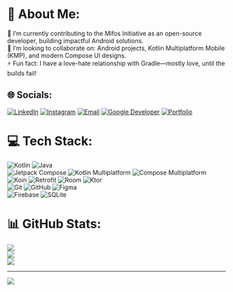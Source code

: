 # 💫 About Me:
🔭  I’m currently contributing to the Mifos Initiative as an open-source developer, building impactful Android solutions.<br>🤝  I’m looking to collaborate on: Android projects, Kotlin Multiplatform Mobile (KMP), and modern Compose UI designs.<br>⚡ Fun fact: I have a love-hate relationship with Gradle—mostly love, until the builds fail!


## 🌐 Socials:
[![LinkedIn](https://img.shields.io/badge/LinkedIn-%230077B5.svg?logo=linkedin&logoColor=white)](https://www.linkedin.com/in/hekmatullah-amin-713a5b244/) [![Instagram](https://img.shields.io/badge/Instagram-%23E4405F.svg?logo=Instagram&logoColor=white)](https://www.instagram.com/hekmatullahamin/) [![Email](https://img.shields.io/badge/Email-D14836?logo=yahoo&logoColor=white)](mailto:hekmatullah_asmatullah@yahoo.com) [![Google Developer](https://img.shields.io/badge/Google%20Developer-%234285F4.svg?logo=google&logoColor=white)](https://developers.google.com/profile/u/HekmatullahAmin) [![Portfolio](https://img.shields.io/badge/Portfolio-%231DA1F2.svg?logo=internet-explorer&logoColor=white)](https://hekmatullahamin.github.io/) 

# 💻 Tech Stack:  
![Kotlin](https://img.shields.io/badge/kotlin-%237F52FF.svg?style=flat&logo=kotlin&logoColor=white) 
![Java](https://img.shields.io/badge/Java-%23ED8B00.svg?style=flat&logo=java&logoColor=white) <br>
![Jetpack Compose](https://img.shields.io/badge/Jetpack%20Compose-%23039BE5.svg?style=flat&logo=jetpackcompose&logoColor=white)
![Kotlin Multiplatform](https://img.shields.io/badge/Kotlin%20Multiplatform-%237F52FF.svg?style=flat&logo=kotlin&logoColor=white) 
![Compose Multiplatform](https://img.shields.io/badge/Compose%20Multiplatform-%23039BE5.svg?style=flat&logo=jetpackcompose&logoColor=white) ![Koin](https://img.shields.io/badge/Koin-%236DB33F.svg?style=flat&logo=kotlin&logoColor=white) 
![Retrofit](https://img.shields.io/badge/Retrofit-%23FF6F00.svg?style=flat&logo=android&logoColor=white) 
![Room](https://img.shields.io/badge/Room-%23EA6C00.svg?style=flat&logo=android&logoColor=white)
![Ktor](https://img.shields.io/badge/Ktor-%234285F4.svg?style=flat&logo=ktor&logoColor=white) <br>
![Git](https://img.shields.io/badge/git-%23F05033.svg?style=flat&logo=git&logoColor=white) 
![GitHub](https://img.shields.io/badge/github-%23121011.svg?style=flat&logo=github&logoColor=white) 
![Figma](https://img.shields.io/badge/figma-%23F24E1E.svg?style=flat&logo=figma&logoColor=white) <br>
![Firebase](https://img.shields.io/badge/firebase-%23039BE5.svg?style=flat&logo=firebase) 
![SQLite](https://img.shields.io/badge/sqlite-%2307405e.svg?style=flat&logo=sqlite&logoColor=white)

# 📊 GitHub Stats:
![](https://github-readme-stats.vercel.app/api?username=HekmatullahAmin&theme=gruvbox_light&hide_border=false&include_all_commits=false&count_private=false)<br/>
![](https://github-readme-streak-stats.herokuapp.com/?user=HekmatullahAmin&theme=gruvbox_light&hide_border=false)<br/>
![](https://github-readme-stats.vercel.app/api/top-langs/?username=HekmatullahAmin&theme=gruvbox_light&hide_border=false&include_all_commits=false&count_private=false&layout=compact)

---
[![](https://visitcount.itsvg.in/api?id=HekmatullahAmin&icon=6&color=0)](https://visitcount.itsvg.in)

<!-- Proudly created with GPRM ( https://gprm.itsvg.in ) -->
